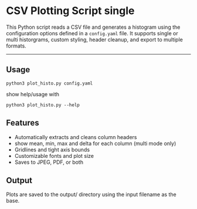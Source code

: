 # CSV Plotting Script single

This Python script reads a CSV file and generates a histogram using the configuration options defined in a `config.yaml` file. It supports single or multi historgrams, custom styling, header cleanup, and export to multiple formats.

---

## Usage
```
python3 plot_histo.py config.yaml
```
show help/usage with
```
python3 plot_histo.py --help
```

## Features
- Automatically extracts and cleans column headers
- show mean, min, max and delta for each column (multi mode only)
- Gridlines and tight axis bounds
- Customizable fonts and plot size
- Saves to JPEG, PDF, or both

## Output
Plots are saved to the output/ directory using the input filename as the base.